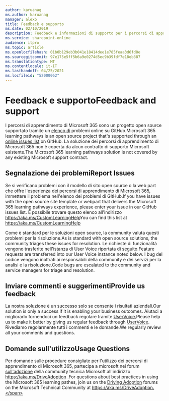 ```yaml
---
author: karuanag
ms.author: karuanag
manager: alexb
title: Feedback e supporto
ms.date: 02/10/2019
description: Feedback e informazioni di supporto per i percorsi di apprendimento di Microsoft 365.
ms.service: sharepoint-online
audience: itpro
ms.topic: article
ms.openlocfilehash: 01b0b129eb3b041e18414dee1e785feaa3d6fd8e
ms.sourcegitcommit: 97e175e5ff5b6a9e0274d5ec9b39fdf7e18eb387
ms.translationtype: MT
ms.contentlocale: it-IT
ms.lasthandoff: 04/25/2021
ms.locfileid: "52000062"
---
```

# <a name="feedback-and-support"></a><span data-ttu-id="c8fbb-103">Feedback e supporto</span><span class="sxs-lookup"><span data-stu-id="c8fbb-103">Feedback and support</span></span>

<span data-ttu-id="c8fbb-104">I percorsi di apprendimento di Microsoft 365 sono un progetto open source supportato tramite un [elenco di](https://aka.ms/CustomLearningHelp) problemi online su GitHub.</span><span class="sxs-lookup"><span data-stu-id="c8fbb-104">Microsoft 365 learning pathways is an open source project that's supported through an [online issues list](https://aka.ms/CustomLearningHelp) on GitHub.</span></span> <span data-ttu-id="c8fbb-105">La soluzione dei percorsi di apprendimento di Microsoft 365 non è coperta da alcun contratto di supporto Microsoft esistente.</span><span class="sxs-lookup"><span data-stu-id="c8fbb-105">The Microsoft 365 learning pathways solution is not covered by any existing Microsoft support contract.</span></span>  

## <a name="report-issues"></a><span data-ttu-id="c8fbb-106">Segnalazione dei problemi</span><span class="sxs-lookup"><span data-stu-id="c8fbb-106">Report Issues</span></span>

<span data-ttu-id="c8fbb-107">Se si verificano problemi con il modello di sito open source o la web part che offre l'esperienza dei percorsi di apprendimento di Microsoft 365, immettere il problema nell'elenco dei problemi di GitHub.</span><span class="sxs-lookup"><span data-stu-id="c8fbb-107">If you have issues with the open source site template or webpart that delivers the Microsoft 365 learning pathways experience, please enter your issue in our GitHub issues list.</span></span>  <span data-ttu-id="c8fbb-108">È possibile trovare questo elenco all'indirizzo https://aka.ms/CustomLearningHelp</span><span class="sxs-lookup"><span data-stu-id="c8fbb-108">You can find this list at https://aka.ms/CustomLearningHelp</span></span>  

<span data-ttu-id="c8fbb-109">Come è standard per le soluzioni open source, la community valuta questi problemi per la risoluzione.</span><span class="sxs-lookup"><span data-stu-id="c8fbb-109">As is standard with open source solutions, the community triages these issues for resolution.</span></span> <span data-ttu-id="c8fbb-110">Le richieste di funzionalità vengono trasferite nell'istanza di User Voice riportata di seguito.</span><span class="sxs-lookup"><span data-stu-id="c8fbb-110">Feature requests are transferred into our User Voice instance noted below.</span></span> <span data-ttu-id="c8fbb-111">I bug del codice vengono inoltrati ai responsabili della community e dei servizi per la analisi e la risoluzione.</span><span class="sxs-lookup"><span data-stu-id="c8fbb-111">Code bugs are escalated to the community and service managers for triage and resolution.</span></span>  

## <a name="provide-us-feedback"></a><span data-ttu-id="c8fbb-112">Inviare commenti e suggerimenti</span><span class="sxs-lookup"><span data-stu-id="c8fbb-112">Provide us feedback</span></span>

<span data-ttu-id="c8fbb-113">La nostra soluzione è un successo solo se consente i risultati aziendali.</span><span class="sxs-lookup"><span data-stu-id="c8fbb-113">Our solution is only a success if it is enabling your business outcomes.</span></span>  <span data-ttu-id="c8fbb-114">Aiutaci a migliorarlo fornendoci un feedback regolare tramite [UserVoice.](https://go.microsoft.com/fwlink/?linkid=2109552)</span><span class="sxs-lookup"><span data-stu-id="c8fbb-114">Please help us to make it better by giving us regular feedback through  [UserVoice](https://go.microsoft.com/fwlink/?linkid=2109552).</span></span>  <span data-ttu-id="c8fbb-115">Rivediamo regolarmente tutti i commenti e le domande.</span><span class="sxs-lookup"><span data-stu-id="c8fbb-115">We regularly review all your comments and questions.</span></span> 

## <a name="usage-questions"></a><span data-ttu-id="c8fbb-116">Domande sull'utilizzo</span><span class="sxs-lookup"><span data-stu-id="c8fbb-116">Usage Questions</span></span>

<span data-ttu-id="c8fbb-117">Per domande sulle procedure consigliate per l'utilizzo dei percorsi di apprendimento di Microsoft 365, partecipa a microsoft nei forum [sull'adozione](https://aka.ms/DriveAdoption) della community tecnica Microsoft all'indirizzo https://aka.ms/DriveAdoption .</span><span class="sxs-lookup"><span data-stu-id="c8fbb-117">For questions about best practices in using the Microsoft 365 learning pathes, join us on the [Driving Adoption](https://aka.ms/DriveAdoption) forums on the Microsoft Technical Community at https://aka.ms/DriveAdoption.</span></span> 


